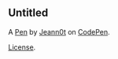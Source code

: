 Untitled
--------


A [Pen](https://codepen.io/Jeann0t/pen/NWQezwP) by [Jeann0t](https://codepen.io/Jeann0t) on [CodePen](https://codepen.io).

[License](https://codepen.io/license/pen/NWQezwP).